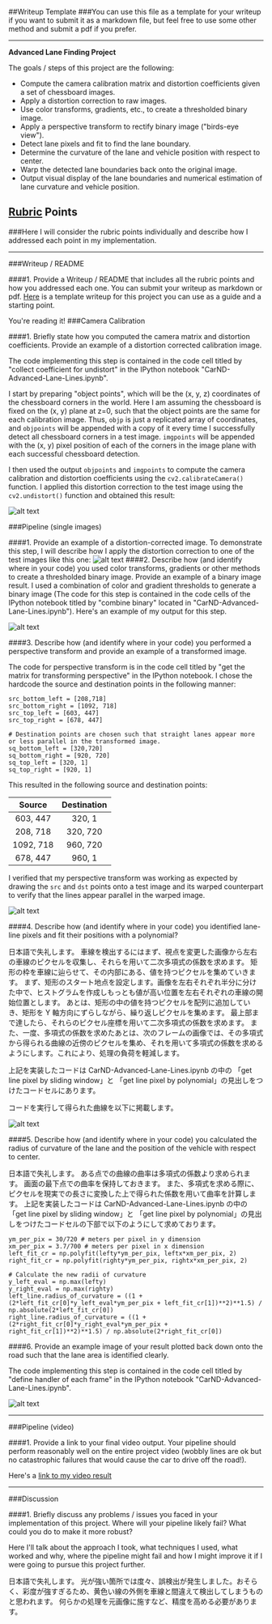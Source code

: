 ##Writeup Template
###You can use this file as a template for your writeup if you want to submit it as a markdown file, but feel free to use some other method and submit a pdf if you prefer.

---

**Advanced Lane Finding Project**

The goals / steps of this project are the following:

* Compute the camera calibration matrix and distortion coefficients given a set of chessboard images.
* Apply a distortion correction to raw images.
* Use color transforms, gradients, etc., to create a thresholded binary image.
* Apply a perspective transform to rectify binary image ("birds-eye view").
* Detect lane pixels and fit to find the lane boundary.
* Determine the curvature of the lane and vehicle position with respect to center.
* Warp the detected lane boundaries back onto the original image.
* Output visual display of the lane boundaries and numerical estimation of lane curvature and vehicle position.

[//]: # (Image References)

[image1]: ./output_images/test_undist.jpg "Undistorted"
[image2]: ./test_images/test5.jpg "Road Transformed"
[image3]: ./output_images/threshold_binary.png "Binary Example"
[image4]: ./output_images/warped.jpg "Warp Example"
[image5]: ./output_images/poly.png "Fit Visual"
[image6]: ./output_images/drawarea.png "Output"

## [Rubric](https://review.udacity.com/#!/rubrics/571/view) Points
###Here I will consider the rubric points individually and describe how I addressed each point in my implementation.  

---
###Writeup / README

####1. Provide a Writeup / README that includes all the rubric points and how you addressed each one.  You can submit your writeup as markdown or pdf.  [Here](https://github.com/udacity/CarND-Advanced-Lane-Lines/blob/master/writeup_template.md) is a template writeup for this project you can use as a guide and a starting point.  

You're reading it!
###Camera Calibration

####1. Briefly state how you computed the camera matrix and distortion coefficients. Provide an example of a distortion corrected calibration image.

The code implementing this step is contained in the code cell titled by "collect coefficient for undistort" in the IPython notebook "CarND-Advanced-Lane-Lines.ipynb".  

I start by preparing "object points", which will be the (x, y, z) coordinates of the chessboard corners in the world. Here I am assuming the chessboard is fixed on the (x, y) plane at z=0, such that the object points are the same for each calibration image.  Thus, `objp` is just a replicated array of coordinates, and `objpoints` will be appended with a copy of it every time I successfully detect all chessboard corners in a test image.  `imgpoints` will be appended with the (x, y) pixel position of each of the corners in the image plane with each successful chessboard detection.  

I then used the output `objpoints` and `imgpoints` to compute the camera calibration and distortion coefficients using the `cv2.calibrateCamera()` function.  I applied this distortion correction to the test image using the `cv2.undistort()` function and obtained this result:

![alt text][image1]

###Pipeline (single images)

####1. Provide an example of a distortion-corrected image.
To demonstrate this step, I will describe how I apply the distortion correction to one of the test images like this one:
![alt text][image2]
####2. Describe how (and identify where in your code) you used color transforms, gradients or other methods to create a thresholded binary image.  Provide an example of a binary image result.
I used a combination of color and gradient thresholds to generate a binary image (The code for this step is contained in the code cells of the IPython notebook titled by "combine binary" located in "CarND-Advanced-Lane-Lines.ipynb").  Here's an example of my output for this step.

![alt text][image3]

####3. Describe how (and identify where in your code) you performed a perspective transform and provide an example of a transformed image.

The code for perspective transform is in the code cell titled by "get the matrix for transforming perspective" in the IPython notebook.  I chose the hardcode the source and destination points in the following manner:

```
src_bottom_left = [208,718]
src_bottom_right = [1092, 718]
src_top_left = [603, 447]
src_top_right = [678, 447]

# Destination points are chosen such that straight lanes appear more or less parallel in the transformed image.
sq_bottom_left = [320,720]
sq_bottom_right = [920, 720]
sq_top_left = [320, 1]
sq_top_right = [920, 1]
```
This resulted in the following source and destination points:

| Source        | Destination   |
|:-------------:|:-------------:|
| 603, 447      | 320, 1        |
| 208, 718      | 320, 720      |
| 1092, 718     | 960, 720      |
| 678, 447      | 960, 1        |

I verified that my perspective transform was working as expected by drawing the `src` and `dst` points onto a test image and its warped counterpart to verify that the lines appear parallel in the warped image.

![alt text][image4]

####4. Describe how (and identify where in your code) you identified lane-line pixels and fit their positions with a polynomial?

日本語で失礼します。
車線を検出するにはまず、視点を変更した画像から左右の車線のピクセルを収集し、それらを用いて二次多項式の係数を求めます。
矩形の枠を車線に辿らせて、その内部にある、値を持つピクセルを集めていきます。
まず、矩形のスタート地点を設定します。画像を左右それぞれ半分に分けた中で、ヒストグラムを作成しもっとも値が高い位置を左右それぞれの車線の開始位置とします。
あとは、矩形の中の値を持つピクセルを配列に追加していき、矩形を Y 軸方向にずらしながら、繰り返しピクセルを集めます。
最上部まで達したら、それらのピクセル座標を用いて二次多項式の係数を求めます。
また、一度、多項式の係数を求めたあとは、次のフレームの画像では、その多項式から得られる曲線の近傍のピクセルを集め、それを用いて多項式の係数を求めるようにします。これにより、処理の負荷を軽減します。

上記を実装したコードは CarND-Advanced-Lane-Lines.ipynb の中の
「get line pixel by sliding window」と 「get line pixel by polynomial」の見出しをつけたコードセルにあります。

コードを実行して得られた曲線を以下に掲載します。

![alt text][image5]

####5. Describe how (and identify where in your code) you calculated the radius of curvature of the lane and the position of the vehicle with respect to center.

日本語で失礼します。
ある点での曲線の曲率は多項式の係数より求められます。
画面の最下点での曲率を保持しておきます。
また、多項式を求める際に、ピクセルを現実での長さに変換した上で得られた係数を用いて曲率を計算します。
上記を実装したコードは CarND-Advanced-Lane-Lines.ipynb の中の
「get line pixel by sliding window」と 「get line pixel by polynomial」の見出しをつけたコードセルの下部で以下のようにして求めております。
```
ym_per_pix = 30/720 # meters per pixel in y dimension
xm_per_pix = 3.7/700 # meters per pixel in x dimension
left_fit_cr = np.polyfit(lefty*ym_per_pix, leftx*xm_per_pix, 2)
right_fit_cr = np.polyfit(righty*ym_per_pix, rightx*xm_per_pix, 2)

# Calculate the new radii of curvature
y_left_eval = np.max(lefty)
y_right_eval = np.max(righty)
left_line.radius_of_curvature = ((1 + (2*left_fit_cr[0]*y_left_eval*ym_per_pix + left_fit_cr[1])**2)**1.5) / np.absolute(2*left_fit_cr[0])
right_line.radius_of_curvature = ((1 + (2*right_fit_cr[0]*y_right_eval*ym_per_pix + right_fit_cr[1])**2)**1.5) / np.absolute(2*right_fit_cr[0])
```

####6. Provide an example image of your result plotted back down onto the road such that the lane area is identified clearly.

The code implementing this step is contained in the code cell titled by "define handler of each frame" in the IPython notebook "CarND-Advanced-Lane-Lines.ipynb".  

![alt text][image6]

---

###Pipeline (video)

####1. Provide a link to your final video output.  Your pipeline should perform reasonably well on the entire project video (wobbly lines are ok but no catastrophic failures that would cause the car to drive off the road!).

Here's a [link to my video result](./output.mp4)

---

###Discussion

####1. Briefly discuss any problems / issues you faced in your implementation of this project.  Where will your pipeline likely fail?  What could you do to make it more robust?

Here I'll talk about the approach I took, what techniques I used, what worked and why, where the pipeline might fail and how I might improve it if I were going to pursue this project further.  

日本語で失礼します。
光が強い箇所では度々、誤検出が発生しました。おそらく、彩度が強すぎるため、黄色い線の外側を車線と間違えて検出してしまうものと思われます。
何らかの処理を元画像に施すなど、精度を高める必要があります。
